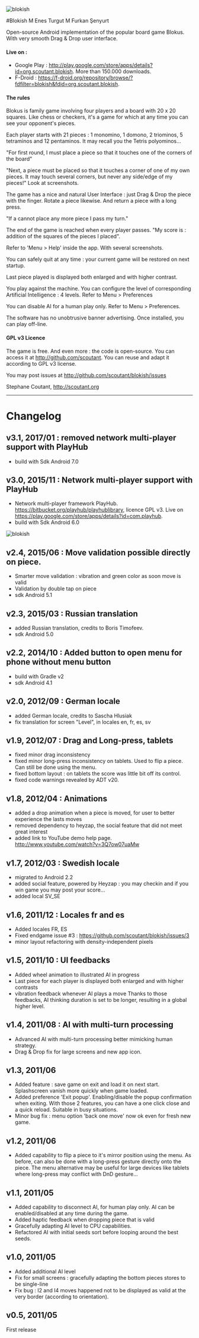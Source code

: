 ![blokish](http://blokish.scoutant.org/blokish_nexus_6)

#Blokish
M Enes Turgut
M Furkan Şenyurt

Open-source Android implementation of the popular board game Blokus. With very smooth Drag & Drop user interface.

#### Live on :
* Google Play : http://play.google.com/store/apps/details?id=org.scoutant.blokish. More than 150.000 downloads.
* F-Droid : https://f-droid.org/repository/browse/?fdfilter=blokish&fdid=org.scoutant.blokish.

#### The rules
Blokus is family game involving four players and a board with 20 x 20 squares. Like chess or checkers, it's a game for which at any time you can see your opponent's pieces.

Each player starts with 21 pieces : 1 monomino, 1 domono, 2 triominos, 5 tetraminos and 12 pentaminos. It may recall you the Tetris polyominos...

"For first round, I must place a piece so that it touches one of the corners of the board"

"Next, a piece must be placed so that it touches a corner of one of my own pieces.
It may touch several corners, but never any side/edge of my pieces!" Look at screenshots.

The game has a nice and natural User Interface : just Drag & Drop the piece with the finger. Rotate a piece likewise. And return a piece with a long press.

"If a cannot place any more piece I pass my turn."

The end of the game is reached when every player passes.
"My score is : addition of the squares of the pieces I placed".

Refer to 'Menu > Help' inside the app. With several screenshots.

You can safely quit at any time : your current game will be restored on next startup.

Last piece played is displayed both enlarged and with higher contrast. 

You play against the machine. You can configure the level of corresponding Artificial Intelligence : 4 levels. Refer to Menu > Preferences

You can disable AI for a human play only. Refer to Menu > Preferences.

The software has no unobtrusive banner advertising.
Once installed, you can play off-line.

#### GPL v3 Licence
The game is free. And even more : the code is open-source. 
You can access it at http://github.com/scoutant.
You can reuse and adapt it according to GPL v3 license.

You may post issues at http://github.com/scoutant/blokish/issues

Stephane Coutant, http://scoutant.org

---

# Changelog

## v3.1, 2017/01 : removed network multi-player support with PlayHub
 * build with Sdk Android 7.0

## v3.0, 2015/11 : Network multi-player support with PlayHub
 * Network multi-player framework PlayHub. https://bitbucket.org/playhub/playhublibrary, licence GPL v3. Live on https://play.google.com/store/apps/details?id=com.playhub.
 * build with Sdk Android 6.0

![blokish](http://scoutant.org/blokish/blokish-playhub-menu.png)


## v2.4, 2015/06 : Move validation possible directly on piece.
* Smarter move validation : vibration and green color as soon move is valid
* Validation by double tap on piece
* sdk Android 5.1

## v2.3, 2015/03 : Russian translation
* added Russian translation, credits to Boris Timofeev.
* sdk Android 5.0

## v2.2, 2014/10 : Added button to open menu for phone without menu button
* build with Gradle v2
* sdk Android 4.1

## v2.0, 2012/09 : German locale
* added German locale, credits to Sascha Hlusiak
* fix translation for screen "Level", in locales en, fr, es, sv

## v1.9, 2012/07 : Drag and Long-press, tablets
* fixed minor drag inconsistency
* fixed minor long-press inconsistency on tablets. Used to flip a piece. Can still be done using the menu.
* fixed bottom layout : on tablets the score was little bit off its control.
* fixed code warnings revealed by ADT v20.

## v1.8, 2012/04 : Animations
* added a drop animation when a piece is moved, for user to better experience the lasts moves
* removed dependency to heyzap, the social feature that did not meet great interest
* added link to YouTube demo help page. http://www.youtube.com/watch?v=3Q7ow07uaMw

## v1.7, 2012/03 : Swedish locale
* migrated to Android 2.2 
* added social feature, powered by Heyzap : you may checkin and if you win game you may post your score...  
* added local SV_SE

## v1.6, 2011/12 : Locales fr and es
* Added locales FR, ES
* Fixed endgame issue #3 : https://github.com/scoutant/blokish/issues/3
* minor layout refactoring with density-independent pixels

## v1.5, 2011/10 : UI feedbacks
* Added wheel animation to illustrated AI in progress
* Last piece for each player is displayed both enlarged and with higher contrasts 
* vibration feedback whenever AI plays a move
Thanks to those feedbacks, AI thinking duration is set to be longer, resulting in a global higher level.  

## v1.4, 2011/08 : AI with multi-turn processing
* Advanced AI with multi-turn processing better mimicking human strategy.
* Drag & Drop fix for large screens and new app icon.

## v1.3, 2011/06
- Added feature : save game on exit and load it on next start. Splashscreen vanish more quickly when game loaded.
- Added preference 'Exit popup'. Enabling/disable the popup confirmation when exiting.
With those 2 features, you can have a one click close and a quick reload. Suitable in busy situations.
- Minor bug fix : menu option 'back one move' now ok even for fresh new game.

## v1.2, 2011/06
- Added capability to flip a piece to it's mirror position using the menu. As before, can also be done with a long-press gesture directly onto the piece.
The menu alternative may be useful for large devices like tablets where long-press may conflict with DnD gesture... 

## v1.1, 2011/05
- Added capability to disconnect AI, for human play only. AI can be enabled/disabled at any time during the game.
- Added haptic feedback when dropping piece that is valid
- Gracefully adapting AI level to CPU capabilities.
- Refactored AI with initial seeds sort before looping around the best seeds. 

## v1.0, 2011/05
- Added additional AI level
- Fix for small screens : gracefully adapting the bottom pieces stores to be single-line
- Fix bug : I2 and I4 moves happened not to be displayed as valid at the very border (according to orientation). 

## v0.5, 2011/05
First release
